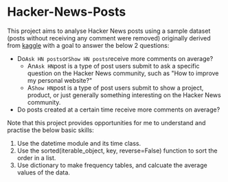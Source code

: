 # Hacker-News-Posts

This project aims to analyse Hacker News posts using a sample dataset (posts without receiving any comment were removed) originally derived from [kaggle](https://www.kaggle.com/datasets/hacker-news/hacker-news-posts) with a goal to answer the below 2 questions:
- Do`Ask HN posts`or`Show HN posts`receive more comments on average?
  - An`Ask HN`post is a type of post users submit to ask a specific question on the Hacker News community, such as "How to improve my personal website?" 
  - A`Show HN`post is a type of post users submit to show a project, product, or just generally something interesting on the Hacker News community.
- Do posts created at a certain time receive more comments on average?

  
Note that this project provides opportunities for me to understand and practise the below basic skills:
1. Use the datetime module and its time class.
2. Use the sorted(iterable_object, key, reverse=False) function to sort the order in a list.
3. Use dictionary to make frequency tables, and calcuate the average values of the data.
